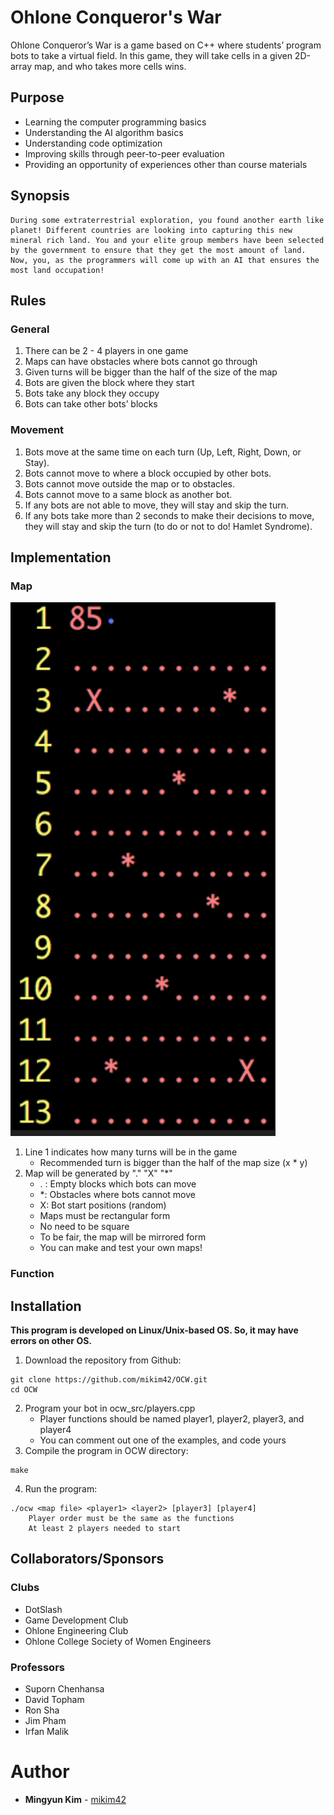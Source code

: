 # Ohlone Conqueror's War
Ohlone Conqueror’s War is a game based on C++ where students’ program bots to take a virtual field. In this game, they will take cells in a given 2D-array map, and who takes more cells wins.

## Purpose
* Learning the computer programming basics
* Understanding the AI algorithm basics
* Understanding code optimization
* Improving skills through peer-to-peer evaluation
* Providing an opportunity of experiences other than course materials

## Synopsis
```
During some extraterrestrial exploration, you found another earth like planet! Different countries are looking into capturing this new mineral rich land. You and your elite group members have been selected by the government to ensure that they get the most amount of land. Now, you, as the programmers will come up with an AI that ensures the most land occupation!
```
## Rules
### General
1. There can be 2 - 4 players in one game
2. Maps can have obstacles where bots cannot go through
3. Given turns will be bigger than the half of the size of the map
4. Bots are given the block where they start
5. Bots take any block they occupy
6. Bots can take other bots’ blocks

### Movement
1. Bots move at the same time on each turn (Up, Left, Right, Down, or Stay).
2. Bots cannot move to where a block occupied by other bots.
3. Bots cannot move outside the map or to obstacles.
4. Bots cannot move to a same block as another bot.
5. If any bots are not able to move, they will stay and skip the turn.
6. If any bots take more than 2 seconds to make their decisions to move, they will stay and skip the turn (to do or not to do! Hamlet Syndrome).

## Implementation
### Map
![indexpage](./img/map-ex.png)
1. Line 1 indicates how many turns will be in the game
	- Recommended turn is bigger than the half of the map size (x * y)
2. Map will be generated by "." "X" "*"
	- . : Empty blocks which bots can move
	- *: Obstacles where bots cannot move
	- X: Bot start positions (random)
	- Maps must be rectangular form
	- No need to be square
	- To be fair, the map will be mirrored form
	- You can make and test your own maps!
### Function


## Installation
**This program is developed on Linux/Unix-based OS. So, it may have errors on other OS.**

1. Download the repository from Github:
```
git clone https://github.com/mikim42/OCW.git
cd OCW
```
2. Program your bot in ocw_src/players.cpp
	- Player functions should be named player1, player2, player3, and player4
	- You can comment out one of the examples, and code yours
3. Compile the program in OCW directory:
```
make
```
4. Run the program:
```
./ocw <map file> <player1> <layer2> [player3] [player4]
	Player order must be the same as the functions
	At least 2 players needed to start
```

## Collaborators/Sponsors
### Clubs
- DotSlash
- Game Development Club
- Ohlone Engineering Club
- Ohlone College Society of Women Engineers

### Professors
- Suporn Chenhansa
- David Topham
- Ron Sha
- Jim Pham
- Irfan Malik

# Author
* **Mingyun Kim** - [mikim42](https://github.com/mikim42)
